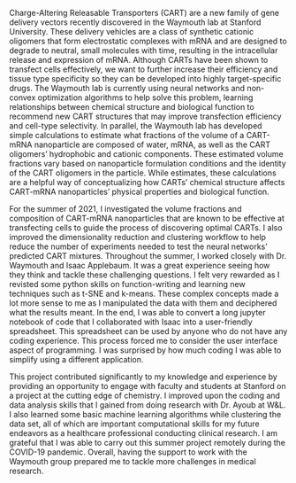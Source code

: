 Charge-Altering Releasable Transporters (CART) are a new family of gene delivery vectors recently discovered in the Waymouth lab at Stanford University. These delivery vehicles are a class of synthetic cationic oligomers that form electrostatic complexes with mRNA and are designed to degrade to neutral, small molecules with time, resulting in the intracellular release and expression of mRNA. Although CARTs have been shown to transfect cells effectively, we want to further increase their efficiency and tissue type specificity so they can be developed into highly target-specific drugs. The Waymouth lab is currently using neural networks and non-convex optimization algorithms to help solve this problem, learning relationships between chemical structure and biological function to recommend new CART structures that may improve transfection efficiency and cell-type selectivity. In parallel, the Waymouth lab has developed simple calculations to estimate what fractions of the volume of a CART-mRNA nanoparticle are composed of water, mRNA, as well as the CART oligomers’ hydrophobic and cationic components. These estimated volume fractions vary based on nanoparticle formulation conditions and the identity of the CART oligomers in the particle. While estimates, these calculations are a helpful way of conceptualizing how CARTs’ chemical structure affects CART-mRNA nanoparticles’ physical properties and biological function.

For the summer of 2021, I investigated the volume fractions and composition of CART-mRNA nanoparticles that are known to be effective at transfecting cells to guide the process of discovering optimal CARTs. I also improved the dimensionality reduction and clustering workflow to help reduce the number of experiments needed to test the neural networks’ predicted CART mixtures. Throughout the summer, I worked closely with Dr. Waymouth and Isaac Applebaum. It was a great experience seeing how they think and tackle these challenging questions. I felt very rewarded as I revisted some python skills on function-writing and learning new techniques such as t-SNE and k-means. These complex concepts made a lot more sense to me as I manipulated the data with them and deciphered what the results meant. In the end, I was able to convert a long jupyter notebook of code that I collaborated with Isaac into a user-friendly spreadsheet. This spreadsheet can be used by anyone who do not have any coding experience. This process forced me to consider the user interface aspect of programming. I was surprised by how much coding I was able to simplify using a different application.

This project contributed significantly to my knowledge and experience by providing an opportunity to engage with faculty and students at Stanford on a project at the cutting edge of chemistry. I improved upon the coding and data analysis skills that I gained from doing research with Dr. Ayoub at W&L. I also learned some basic machine learning algorithms while clustering the data set, all of which are important computational skills for my future endeavors as a healthcare professional conducting clinical research. I am grateful that I was able to carry out this summer project remotely during the COVID-19 pandemic. Overall, having the support to work with the Waymouth group prepared me to tackle more challenges in medical research. 
